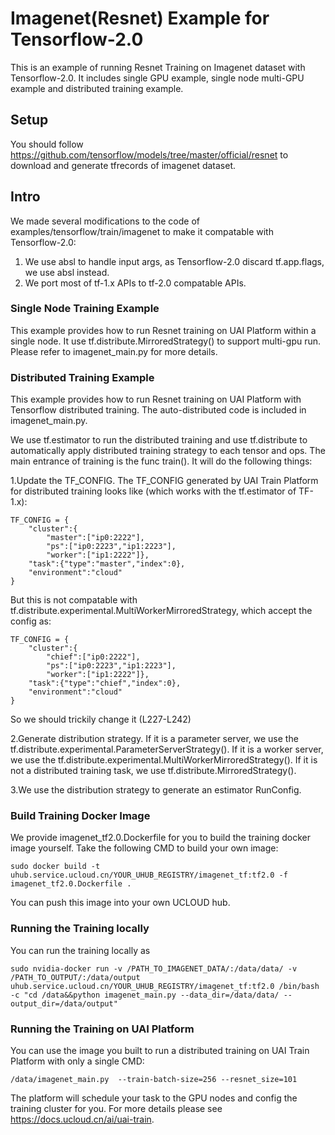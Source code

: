 # Imagenet(Resnet) Example for Tensorflow-2.0
This is an example of running Resnet Training on Imagenet dataset with Tensorflow-2.0. It includes single GPU example, single node multi-GPU example and distributed training example.

## Setup
You should follow https://github.com/tensorflow/models/tree/master/official/resnet to download and generate tfrecords of imagenet dataset.

## Intro
We made several modifications to the code of examples/tensorflow/train/imagenet to make it compatable with Tensorflow-2.0:

1. We use absl to handle input args, as Tensorflow-2.0 discard tf.app.flags, we use absl instead.
2. We port most of tf-1.x APIs to tf-2.0 compatable APIs.

### Single Node Training Example
This example provides how to run Resnet training on UAI Platform within a single node. It use tf.distribute.MirroredStrategy() to support multi-gpu run. Please refer to imagenet\_main.py for more details.

### Distributed Training Example
This example provides how to run Resnet training on UAI Platform with Tensorflow distributed training. The auto-distributed code is included in imagenet\_main.py. 

We use tf.estimator to run the distributed training and use tf.distribute to automatically apply distributed training strategy to each tensor and ops. The main entrance of training is the func train(). It will do the following things:

1.Update the TF_CONFIG. The TF_CONFIG generated by UAI Train Platform for 
distributed training looks like (which works with the tf.estimator of TF-1.x):

    TF_CONFIG = {
        "cluster":{
            "master":["ip0:2222"],
            "ps":["ip0:2223","ip1:2223"],
            "worker":["ip1:2222"]},
        "task":{"type":"master","index":0},
        "environment":"cloud"
    }

But this is not compatable with tf.distribute.experimental.MultiWorkerMirroredStrategy, which accept the config as:

    TF_CONFIG = {
        "cluster":{
            "chief":["ip0:2222"],
            "ps":["ip0:2223","ip1:2223"],
            "worker":["ip1:2222"]},
        "task":{"type":"chief","index":0},
        "environment":"cloud"
    }

So we should trickily change it (L227-L242)

2.Generate distribution strategy. If it is a parameter server, we use the tf.distribute.experimental.ParameterServerStrategy(). If it is a worker server, we use the tf.distribute.experimental.MultiWorkerMirroredStrategy(). If it is not a distributed 
training task, we use tf.distribute.MirroredStrategy().

3.We use the distribution strategy to generate an estimator RunConfig.

### Build Training Docker Image
We provide imagenet_tf2.0.Dockerfile for you to build the training docker image yourself. Take the following CMD to build your own image:

```
sudo docker build -t uhub.service.ucloud.cn/YOUR_UHUB_REGISTRY/imagenet_tf:tf2.0 -f imagenet_tf2.0.Dockerfile .
```

You can push this image into your own UCLOUD hub.

### Running the Training locally
You can run the training locally as
```
sudo nvidia-docker run -v /PATH_TO_IMAGENET_DATA/:/data/data/ -v /PATH_TO_OUTPUT/:/data/output uhub.service.ucloud.cn/YOUR_UHUB_REGISTRY/imagenet_tf:tf2.0 /bin/bash -c "cd /data&&python imagenet_main.py --data_dir=/data/data/ --output_dir=/data/output"
```

### Running the Training on UAI Platform
You can use the image you built to run a distributed training on UAI Train Platform with only a single CMD: 

	/data/imagenet_main.py  --train-batch-size=256 --resnet_size=101

The platform will schedule your task to the GPU nodes and config the training cluster for you. For more details please see https://docs.ucloud.cn/ai/uai-train.